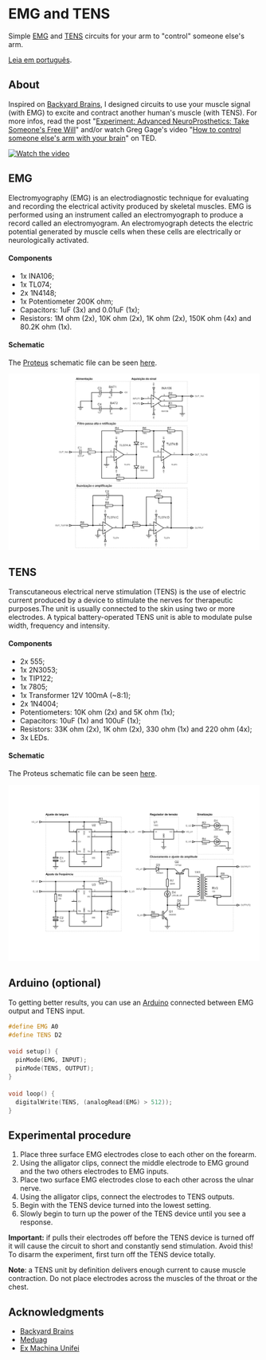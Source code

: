 ﻿# EMG and TENS

Simple [EMG](https://en.wikipedia.org/wiki/Electromyography) and [TENS](https://en.wikipedia.org/wiki/Transcutaneous_electrical_nerve_stimulation) circuits for your arm to "control" someone else's arm.

[Leia em português](https://github.com/leandcesar/emg-and-tens/blob/master/README-ptbr.md).

## About

Inspired on [Backyard Brains](https://backyardbrains.com), I designed circuits to use your muscle signal (with EMG) to excite and contract another human's muscle (with TENS). For more infos, read the post "[Experiment: Advanced NeuroProsthetics: Take Someone's Free Will](https://backyardbrains.com/experiments/humanhumaninterface)" and/or watch Greg Gage's video "[How to control someone else's arm with your brain](https://www.ted.com/talks/greg_gage_how_to_control_someone_else_s_arm_with_your_brain?)" on TED.

[![Watch the video](http://i3.ytimg.com/vi/rSQNi5sAwuc/maxresdefault.jpg)](https://www.ted.com/talks/greg_gage_how_to_control_someone_else_s_arm_with_your_brain?)

## EMG

Electromyography (EMG) is an electrodiagnostic technique for evaluating and recording the electrical activity produced by skeletal muscles. EMG is performed using an instrument called an electromyograph to produce a record called an electromyogram. An electromyograph detects the electric potential generated by muscle cells when these cells are electrically or neurologically activated.

#### Components 

- 1x INA106;
- 1x TL074;
- 2x 1N4148;
- 1x Potentiometer 200K ohm;
- Capacitors: 1uF (3x) and 0.01uF (1x);
- Resistors: 1M ohm (2x), 10K ohm (2x), 1K ohm (2x), 150K ohm (4x) and 80.2K ohm (1x).

#### Schematic

The [Proteus](https://www.labcenter.com/) schematic file can be seen [here](https://github.com/leandcesar/emg-and-tens/blob/master/EMG).

![EMG schematic](https://github.com/leandcesar/emg-and-tens/blob/master/EMG/EMG.png)

## TENS

Transcutaneous electrical nerve stimulation (TENS) is the use of electric current produced by a device to stimulate the nerves for therapeutic purposes.The unit is usually connected to the skin using two or more electrodes. A typical battery-operated TENS unit is able to modulate pulse width, frequency and intensity.

#### Components 

- 2x 555;
- 1x 2N3053;
- 1x TIP122;
- 1x 7805;
- 1x Transformer 12V 100mA (~8:1);
- 2x 1N4004;
- Potentiometers: 10K ohm (2x) and 5K ohm (1x);
- Capacitors: 10uF (1x) and 100uF (1x);
- Resistors: 33K ohm (2x), 1K ohm (2x), 330 ohm (1x) and 220 ohm (4x);
- 3x LEDs.

#### Schematic

The Proteus schematic file can be seen [here](https://github.com/leandcesar/emg-and-tens/blob/master/TENS).

![TENS schematic](https://github.com/leandcesar/emg-and-tens/blob/master/TENS/TENS.png)

## Arduino (optional)

To getting better results, you can use an [Arduino](https://www.arduino.cc/) connected between EMG output and TENS input. 

```C++
#define EMG A0
#define TENS D2

void setup() {
  pinMode(EMG, INPUT);
  pinMode(TENS, OUTPUT);
}

void loop() {
  digitalWrite(TENS, (analogRead(EMG) > 512));
}
```

## Experimental procedure

1. Place three surface EMG electrodes close to each other on the forearm.
2. Using the alligator clips, connect the middle electrode to EMG ground and the two others electrodes to EMG inputs.
3. Place two surface EMG electrodes close to each other across the ulnar nerve.
4. Using the alligator clips, connect the electrodes to TENS outputs.
5. Begin with the TENS device turned into the lowest setting.
6. Slowly begin to turn up the power of the TENS device until you see a response.

**Important:** if pulls their electrodes off before the TENS device is turned off it will cause the circuit to short and constantly send stimulation. Avoid this! To disarm the experiment, first turn off the TENS device totally.

**Note**: a TENS unit by definition delivers enough current to cause muscle contraction. Do not place electrodes across the muscles of the throat or the chest.

## Acknowledgments

- [Backyard Brains](https://backyardbrains.com)
- [Meduag](https://www.youtube.com/user/meduag/)
- [Ex Machina Unifei](https://www.facebook.com/ExMachina.UNIFEI)
